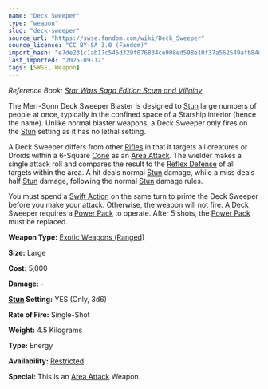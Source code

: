 ```yaml
---
name: "Deck Sweeper"
type: "weapon"
slug: "deck-sweeper"
source_url: "https://swse.fandom.com/wiki/Deck_Sweeper"
source_license: "CC BY-SA 3.0 (Fandom)"
import_hash: "e7de231c1ab17c545d329f076834ce908ed598e10f37a562549afb84d6689f81"
last_imported: "2025-09-12"
tags: [SWSE, Weapon]
---
```

*Reference Book: [Star Wars Saga Edition Scum and Villainy](https://swse.fandom.com/wiki/Star_Wars_Saga_Edition_Scum_and_Villainy)*

The Merr-Sonn Deck Sweeper Blaster is designed to [Stun](https://swse.fandom.com/wiki/Stun) large numbers of people at once, typically in the confined space of a Starship interior (hence the name). Unlike normal blaster weapons, a Deck Sweeper only fires on the [Stun](https://swse.fandom.com/wiki/Stun) setting as it has no lethal setting.

A Deck Sweeper differs from other [Rifles](https://swse.fandom.com/wiki/Rifles) in that it targets all creatures or Droids within a 6-Square [Cone](https://swse.fandom.com/wiki/Cone) as an [Area Attack](https://swse.fandom.com/wiki/Area_Attack). The wielder makes a single attack roll and compares the result to the [Reflex Defense](https://swse.fandom.com/wiki/Reflex_Defense) of all targets within the area. A hit deals normal [Stun](https://swse.fandom.com/wiki/Stun) damage, while a miss deals half [Stun](https://swse.fandom.com/wiki/Stun) damage, following the normal [Stun](https://swse.fandom.com/wiki/Stun) damage rules.

You must spend a [Swift Action](https://swse.fandom.com/wiki/Swift_Action) on the same turn to prime the Deck Sweeper before you make your attack. Otherwise, the weapon will not fire. A Deck Sweeper requires a [Power Pack](https://swse.fandom.com/wiki/Power_Pack) to operate. After 5 shots, the [Power Pack](https://swse.fandom.com/wiki/Power_Pack) must be replaced.

**Weapon Type:** [Exotic Weapons (Ranged)](https://swse.fandom.com/wiki/Exotic_Weapons_(Ranged))

**Size:** Large

**Cost:** 5,000

**Damage:** -

**[Stun](https://swse.fandom.com/wiki/Stun) Setting:** YES (Only, 3d6)

**Rate of Fire:** Single-Shot

**Weight:** 4.5 Kilograms

**Type:** Energy

**Availability:** [Restricted](https://swse.fandom.com/wiki/Restricted)

**Special:** This is an [Area Attack](https://swse.fandom.com/wiki/Area_Attack) Weapon.
